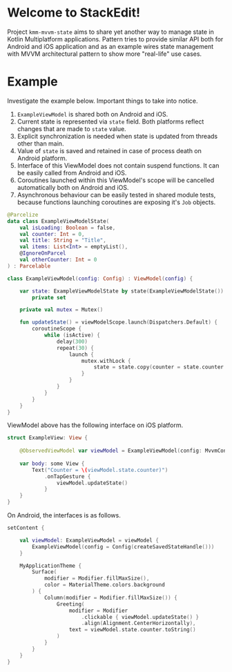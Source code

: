 # Welcome to StackEdit!

Project `kmm-mvvm-state` aims to share yet another way to manage state in Kotlin Multiplatform
applications. Pattern tries to provide similar API both for Android and iOS application and as an
example wires state management with MVVM architectural pattern to show more "real-life" use cases.

# Example

Investigate the example below. Important things to take into notice.

1. `ExampleViewModel` is shared both on Android and iOS.
2. Current state is represented via `state` field. Both platforms reflect changes that are made
   to `state` value.
3. Explicit synchronization is needed when state is updated from threads other than main.
4. Value of `state` is saved and retained in case of process death on Android platform.
5. Interface of this ViewModel does not contain suspend functions. It can be easily called from
   Android and iOS.
6. Coroutines launched within this ViewModel's scope will be cancelled automatically both on Android
   and iOS.
7. Asynchronous behaviour can be easily tested in shared module tests, because functions launching
   coroutines are exposing it's `Job` objects.

```Kotlin
@Parcelize
data class ExampleViewModelState(
    val isLoading: Boolean = false,
    val counter: Int = 0,
    val title: String = "Title",
    val items: List<Int> = emptyList(),
    @IgnoreOnParcel
    val otherCounter: Int = 0
) : Parcelable

class ExampleViewModel(config: Config) : ViewModel(config) {

    var state: ExampleViewModelState by state(ExampleViewModelState())
        private set

    private val mutex = Mutex()

    fun updateState() = viewModelScope.launch(Dispatchers.Default) {
        coroutineScope {
            while (isActive) {
                delay(300)
                repeat(30) {
                    launch {
                        mutex.withLock {
                            state = state.copy(counter = state.counter + 1)
                        }
                    }
                }
            }
        }
    }
}
```

ViewModel above has the following interface on iOS platform.

```Swift
struct ExampleView: View {
    
    @ObservedViewModel var viewModel = ExampleViewModel(config: MvvmConfig())
    
	var body: some View {
        Text("Counter = \(viewModel.state.counter)")
            .onTapGesture {
                viewModel.updateState()
            }
	}
}
```

On Android, the interfaces is as follows.

```Kotlin
setContent {

    val viewModel: ExampleViewModel = viewModel {
        ExampleViewModel(config = Config(createSavedStateHandle()))
    }

    MyApplicationTheme {
        Surface(
            modifier = Modifier.fillMaxSize(),
            color = MaterialTheme.colors.background
        ) {
            Column(modifier = Modifier.fillMaxSize()) {
                Greeting(
                    modifier = Modifier
                        .clickable { viewModel.updateState() }
                        .align(Alignment.CenterHorizontally),
                    text = viewModel.state.counter.toString()
                )
            }
        }
    }
}
```
